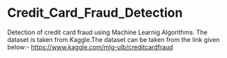 # Credit_Card_Fraud_Detection

Detection of credit card fraud using Machine Learnig Algorithms. The dataset is taken from Kaggle.The dataset can be taken from the link given below:-
https://www.kaggle.com/mlg-ulb/creditcardfraud
